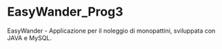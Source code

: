 # EasyWander_Prog3

EasyWander - Applicazione per il noleggio di monopattini, sviluppata con JAVA e MySQL.
